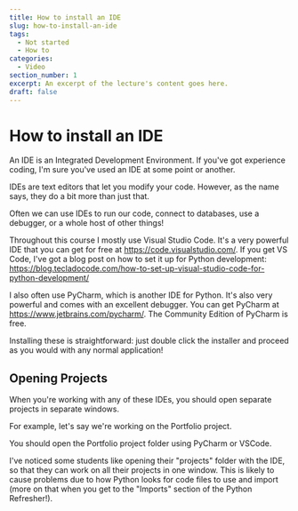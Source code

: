 ```yaml
---
title: How to install an IDE
slug: how-to-install-an-ide
tags:
  - Not started
  - How to
categories:
  - Video
section_number: 1
excerpt: An excerpt of the lecture's content goes here.
draft: false
---
```


# How to install an IDE

An IDE is an Integrated Development Environment. If you've got experience coding, I'm sure you've used an IDE at some point or another.

IDEs are text editors that let you modify your code. However, as the name says, they do a bit more than just that.

Often we can use IDEs to run our code, connect to databases, use a debugger, or a whole host of other things!

Throughout this course I mostly use Visual Studio Code. It's a very powerful IDE that you can get for free at https://code.visualstudio.com/. If you get VS Code, I've got a blog post on how to set it up for Python development: https://blog.tecladocode.com/how-to-set-up-visual-studio-code-for-python-development/

I also often use PyCharm, which is another IDE for Python. It's also very powerful and comes with an excellent debugger. You can get PyCharm at https://www.jetbrains.com/pycharm/. The Community Edition of PyCharm is free.

Installing these is straightforward: just double click the installer and proceed as you would with any normal application!

## Opening Projects

When you're working with any of these IDEs, you should open separate projects in separate windows.

For example, let's say we're working on the Portfolio project.

You should open the Portfolio project folder using PyCharm or VSCode.

I've noticed some students like opening their "projects" folder with the IDE, so that they can work on all their projects in one window. This is likely to cause problems due to how Python looks for code files to use and import (more on that when you get to the "Imports" section of the Python Refresher!).